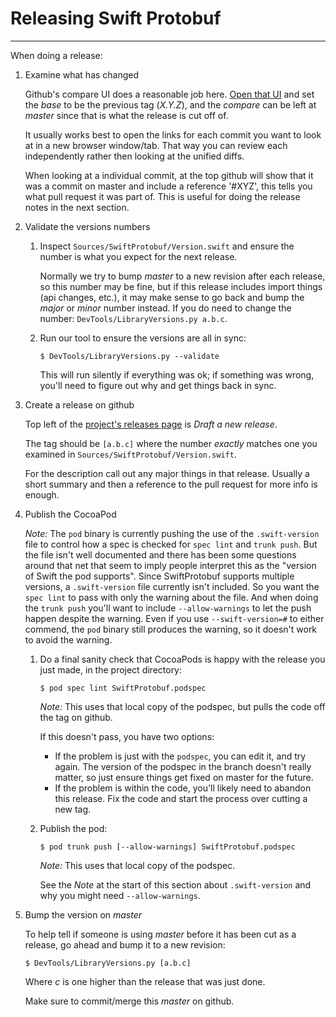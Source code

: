 # Releasing Swift Protobuf

---

When doing a release:

1. Examine what has changed

   Github's compare UI does a reasonable job here.  [Open that UI](https://github.com/apple/swift-protobuf/compare)
   and set the _base_ to be the previous tag (_X.Y.Z_), and the _compare_ can be left at _master_
   since that is what the release is cut off of.

   It usually works best to open the links for each commit you want to look at in a new browser
   window/tab.  That way you can review each independently rather then looking at the unified
   diffs.

   When looking at a individual commit, at the top github will show that it was a commit on master
   and include a reference '#XYZ', this tells you what pull request it was part of.  This is useful
   for doing the release notes in the next section.

1. Validate the versions numbers

   1. Inspect `Sources/SwiftProtobuf/Version.swift` and ensure the number is what you expect for
      the next release.

      Normally we try to bump _master_ to a new revision after each release, so this number may
      be fine, but if this release includes import things (api changes, etc.), it may make sense
      to go back and bump the _major_ or _minor_ number instead.  If you do need to change the
      number: `DevTools/LibraryVersions.py a.b.c`.

   1. Run our tool to ensure the versions are all in sync:

      ```
      $ DevTools/LibraryVersions.py --validate
      ```

      This will run silently if everything was ok; if something was wrong, you'll need to figure
      out why and get things back in sync.

1. Create a release on github

   Top left of the [project's releases page](https://github.com/apple/swift-protobuf/releases)
   is _Draft a new release_.

   The tag should be `[a.b.c]` where the number *exactly* matches one you examined in
   `Sources/SwiftProtobuf/Version.swift`.

   For the description call out any major things in that release.  Usually a short summary and
   then a reference to the pull request for more info is enough.

1. Publish the CocoaPod

   _Note:_ The `pod` binary is currently pushing the use of the `.swift-version` file to control
   how a spec is checked for `spec lint` and `trunk push`. But the file isn't well documented and
   there has been some questions around that net that seem to imply people interpret this as the
   "version of Swift the pod supports". Since SwiftProtobuf supports multiple versions, a
   `.swift-version` file currently isn't included. So you want the `spec lint` to pass with only
   the warning about the file. And when doing the `trunk push` you'll want to include
   `--allow-warnings` to let the push happen despite the warning. Even if you use
   `--swift-version=#` to either commend, the `pod` binary still produces the warning, so it
   doesn't work to avoid the warning.

   1. Do a final sanity check that CocoaPods is happy with the release you just made, in the project
      directory:

      ```
      $ pod spec lint SwiftProtobuf.podspec
      ```

      _Note:_ This uses that local copy of the podspec, but pulls the code off the tag on github.

      If this doesn't pass, you have two options:

      - If the problem is just with the `podspec`, you can edit it, and try again.  The version of
        the podspec in the branch doesn't really matter, so just ensure things get fixed on master
        for the future.
      - If the problem is within the code, you'll likely need to abandon this release.  Fix the
        code and start the process over cutting a new tag.

   1. Publish the pod:

      ```
      $ pod trunk push [--allow-warnings] SwiftProtobuf.podspec
      ```

      _Note:_ This uses that local copy of the podspec.

      See the _Note_ at the start of this section about `.swift-version` and why you might
      need `--allow-warnings`.

1. Bump the version on _master_

   To help tell if someone is using _master_ before it has been cut as a release, go ahead and
   bump it to a new revision:

   ```
   $ DevTools/LibraryVersions.py [a.b.c]
   ```

   Where _c_ is one higher than the release that was just done.

   Make sure to commit/merge this _master_ on github.

